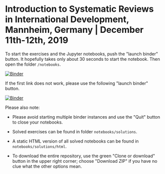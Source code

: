 # Introduction to Systematic Reviews in International Development, Mannheim, Germany | December 11th-12th, 2019

To start the exercises and the Jupyter notebooks, push the "launch binder" button. It hopefully takes only about 30 seconds to start the notebook. Then open the folder `/notebooks`.

[![Binder](https://notebooks.gesis.org/binder/badge_logo.svg)](https://notebooks.gesis.org/binder/v2/gh/berndweiss/cc-meta-analysis-2019/master)

If the first link does not work, please use the following "launch binder" button.

[![Binder](https://mybinder.org/badge.svg)](https://mybinder.org/v2/gh/berndweiss/cc-meta-analysis-2019/master)

Please also note:

- Please avoid starting multiple binder instances and use the "Quit" button to close your notebooks.  

- Solved exercises can be found in folder `notebooks/solutions`.

- A static HTML version of all solved notebooks can be found in `notebooks/solutions/html`.

- To download the entire repository, use the green "Clone or download" button in the upper right corner; choose "Download ZIP" if you have no clue what the other options mean.



